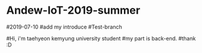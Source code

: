 # Andew-IoT-2019-summer

#2019-07-10
#add my introduce
#Test-branch

#Hi, i'm taehyeon kemyung university student
#my part is back-end.
#thank :D
